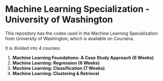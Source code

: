 # Machine Learning Specialization - University of Washington

This repository has the codes used in the Machine Learning Specialization from University of Washington, which is available on Coursera.

It is divided into 4 courses:

1. **Machine Learning Foundations: A Case Study Approach (6 Weeks)**
2. **Machine Learning: Regression (6 Weeks)**
3. **Machine Learning: Classification (7 Weeks)**
4. **Machine Learning: Clustering & Retrieval**

